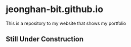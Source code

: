 # jeonghan-bit.github.io
This is a repository to my website that shows my portfolio

## Still Under Construction
